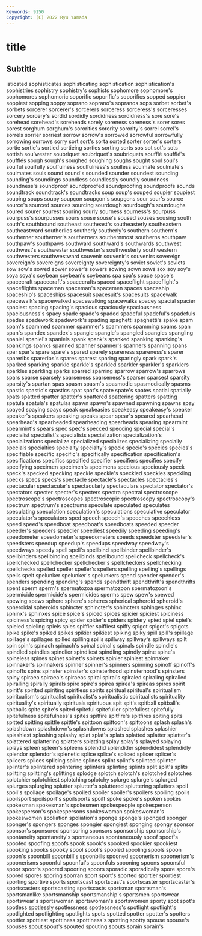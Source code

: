 ```yaml
---
Keywords: 9150
Copyright: (C) 2022 Ryu Yamada
---
```



# title

## Subtitle
isticated sophisticates sophisticating sophistication sophistication's sophistries
sophistry sophistry's sophists sophomore sophomore's sophomores sophomoric soporific soporific's soporifics
sopped soppier soppiest sopping soppy soprano soprano's sopranos sops sorbet
sorbet's sorbets sorcerer sorcerer's sorcerers sorceress sorceress's sorceresses sorcery sorcery's
sordid sordidly sordidness sordidness's sore sore's sorehead sorehead's soreheads sorely
soreness soreness's sorer sores sorest sorghum sorghum's sororities sorority sorority's
sorrel sorrel's sorrels sorrier sorriest sorrow sorrow's sorrowed sorrowful sorrowfully
sorrowing sorrows sorry sort sort's sorta sorted sorter sorter's sorters
sortie sortie's sortied sortieing sorties sorting sorts sos sot sot's
sots sottish sou'wester soubriquet soubriquet's soubriquets soufflé soufflé's soufflés sough
sough's soughed soughing soughs sought soul soul's soulful soulfully soulfulness
soulfulness's soulless soulmate soulmate's soulmates souls sound sound's sounded sounder
soundest sounding sounding's soundings soundless soundlessly soundly soundness soundness's soundproof
soundproofed soundproofing soundproofs sounds soundtrack soundtrack's soundtracks soup soup's souped
soupier soupiest souping soups soupy soupçon soupçon's soupçons sour sour's
source source's sourced sources sourcing sourdough sourdough's sourdoughs soured sourer
sourest souring sourly sourness sourness's sourpuss sourpuss's sourpusses sours souse
souse's soused souses sousing south south's southbound southeast southeast's southeasterly
southeastern southeastward southerlies southerly southerly's southern southern's southerner southerner's southerners
southernmost southerns southpaw southpaw's southpaws southward southward's southwards southwest southwest's
southwester southwester's southwesterly southwestern southwesters southwestward souvenir souvenir's souvenirs sovereign
sovereign's sovereigns sovereignty sovereignty's soviet soviet's soviets sow sow's sowed
sower sower's sowers sowing sown sows sox soy soy's soya
soya's soybean soybean's soybeans spa spa's space space's spacecraft spacecraft's
spacecrafts spaced spaceflight spaceflight's spaceflights spaceman spaceman's spacemen spaces spaceship
spaceship's spaceships spacesuit spacesuit's spacesuits spacewalk spacewalk's spacewalked spacewalking spacewalks
spacey spacial spacier spaciest spacing spacing's spacious spaciously spaciousness spaciousness's
spacy spade spade's spaded spadeful spadeful's spadefuls spades spadework spadework's
spading spaghetti spaghetti's spake spam spam's spammed spammer spammer's spammers
spamming spams span span's spandex spandex's spangle spangle's spangled spangles
spangling spaniel spaniel's spaniels spank spank's spanked spanking spanking's spankings
spanks spanned spanner spanner's spanners spanning spans spar spar's spare
spare's spared sparely spareness spareness's sparer spareribs spareribs's spares sparest
sparing sparingly spark spark's sparked sparking sparkle sparkle's sparkled sparkler
sparkler's sparklers sparkles sparkling sparks sparred sparring sparrow sparrow's sparrows
spars sparse sparsely sparseness sparseness's sparser sparsest sparsity sparsity's spartan
spas spasm spasm's spasmodic spasmodically spasms spastic spastic's spastics spat
spat's spate spate's spates spatial spatially spats spatted spatter spatter's
spattered spattering spatters spatting spatula spatula's spatulas spawn spawn's spawned
spawning spawns spay spayed spaying spays speak speakeasies speakeasy speakeasy's
speaker speaker's speakers speaking speaks spear spear's speared spearhead spearhead's
spearheaded spearheading spearheads spearing spearmint spearmint's spears spec spec's specced
speccing special special's specialist specialist's specialists specialization specialization's specializations specialize
specialized specializes specializing specially specials specialties specialty specialty's specie specie's
species species's specifiable specific specific's specifically specification specification's specifications specifics
specified specifier specifiers specifies specify specifying specimen specimen's specimens specious
speciously speck speck's specked specking speckle speckle's speckled speckles speckling
specks specs specs's spectacle spectacle's spectacles spectacles's spectacular spectacular's spectacularly
spectaculars spectator spectator's spectators specter specter's specters spectra spectral spectroscope
spectroscope's spectroscopes spectroscopic spectroscopy spectroscopy's spectrum spectrum's spectrums speculate speculated
speculates speculating speculation speculation's speculations speculative speculator speculator's speculators sped
speech speech's speeches speechless speed speed's speedboat speedboat's speedboats speeded
speeder speeder's speeders speedier speediest speedily speeding speeding's speedometer speedometer's
speedometers speeds speedster speedster's speedsters speedup speedup's speedups speedway speedway's
speedways speedy spell spell's spellbind spellbinder spellbinder's spellbinders spellbinding spellbinds
spellbound spellcheck spellcheck's spellchecked spellchecker spellchecker's spellcheckers spellchecking spellchecks spelled
speller speller's spellers spelling spelling's spellings spells spelt spelunker spelunker's
spelunkers spend spender spender's spenders spending spending's spends spendthrift spendthrift's
spendthrifts spent sperm sperm's spermatozoa spermatozoon spermatozoon's spermicide spermicide's spermicides
sperms spew spew's spewed spewing spews sphere sphere's spheres spherical
spheroid spheroid's spheroidal spheroids sphincter sphincter's sphincters sphinges sphinx sphinx's
sphinxes spice spice's spiced spices spicier spiciest spiciness spiciness's spicing
spicy spider spider's spiders spidery spied spiel spiel's spieled spieling
spiels spies spiffier spiffiest spiffy spigot spigot's spigots spike spike's
spiked spikes spikier spikiest spiking spiky spill spill's spillage spillage's
spillages spilled spilling spills spillway spillway's spillways spilt spin spin's
spinach spinach's spinal spinal's spinals spindle spindle's spindled spindles spindlier
spindliest spindling spindly spine spine's spineless spines spinet spinet's spinets
spinier spiniest spinnaker spinnaker's spinnakers spinner spinner's spinners spinning spinoff
spinoff's spinoffs spins spinster spinster's spinsterhood spinsterhood's spinsters spiny spiraea
spiraea's spiraeas spiral spiral's spiraled spiraling spiralled spiralling spirally spirals
spire spire's spirea spirea's spireas spires spirit spirit's spirited spiriting
spiritless spirits spiritual spiritual's spiritualism spiritualism's spiritualist spiritualist's spiritualistic spiritualists
spirituality spirituality's spiritually spirituals spirituous spit spit's spitball spitball's spitballs
spite spite's spited spiteful spitefuller spitefullest spitefully spitefulness spitefulness's spites
spitfire spitfire's spitfires spiting spits spitted spitting spittle spittle's spittoon
spittoon's spittoons splash splash's splashdown splashdown's splashdowns splashed splashes splashier
splashiest splashing splashy splat splat's splats splatted splatter splatter's splattered
splattering splatters splatting splay splay's splayed splaying splays spleen spleen's
spleens splendid splendider splendidest splendidly splendor splendor's splenetic splice splice's
spliced splicer splicer's splicers splices splicing spline splines splint splint's
splinted splinter splinter's splintered splintering splinters splinting splints split split's
splits splitting splitting's splittings splodge splotch splotch's splotched splotches splotchier
splotchiest splotching splotchy splurge splurge's splurged splurges splurging splutter splutter's
spluttered spluttering splutters spoil spoil's spoilage spoilage's spoiled spoiler spoiler's
spoilers spoiling spoils spoilsport spoilsport's spoilsports spoilt spoke spoke's spoken
spokes spokesman spokesman's spokesmen spokespeople spokesperson spokesperson's spokespersons spokeswoman spokeswoman's
spokeswomen spoliation spoliation's sponge sponge's sponged sponger sponger's spongers sponges
spongier spongiest sponging spongy sponsor sponsor's sponsored sponsoring sponsors sponsorship
sponsorship's spontaneity spontaneity's spontaneous spontaneously spoof spoof's spoofed spoofing spoofs
spook spook's spooked spookier spookiest spooking spooks spooky spool spool's
spooled spooling spools spoon spoon's spoonbill spoonbill's spoonbills spooned spoonerism
spoonerism's spoonerisms spoonful spoonful's spoonfuls spooning spoons spoonsful spoor spoor's
spoored spooring spoors sporadic sporadically spore spore's spored spores sporing
sporran sport sport's sported sportier sportiest sporting sportive sports sportscast
sportscast's sportscaster sportscaster's sportscasters sportscasting sportscasts sportsman sportsman's sportsmanlike sportsmanship
sportsmanship's sportsmen sportswear sportswear's sportswoman sportswoman's sportswomen sporty spot spot's
spotless spotlessly spotlessness spotlessness's spotlight spotlight's spotlighted spotlighting spotlights spots
spotted spotter spotter's spotters spottier spottiest spottiness spottiness's spotting spotty
spouse spouse's spouses spout spout's spouted spouting spouts sprain sprain's
